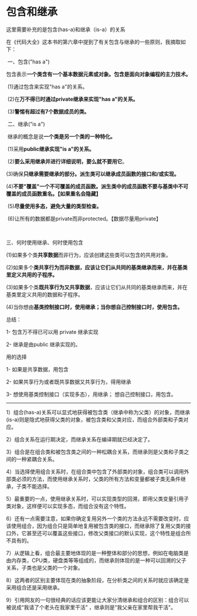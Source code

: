 # 包含和继承

这里需要补充的是包含(has-a)和继承（is-a）的关系

在《代码大全》这本书的第六章中提到了有关包含与继承的一些原则，我摘取如下：

​    一、包含("has a")

​    包含表示**一个类含有一个基本数据元素或对象。包含是面向对象编程的主力技术。**

​    (1)通过包含来实现"has a"的关系。

​    (2)在**万不得已时通过private继承来实现"has a"的关系。**

​    (3)**警惕有超过有7个数据成员的类。**

​    二、继承("is a")

​    继承的概念是说**一个类是另一个类的一种特化。**

​    (1)采用**public继承实现"is a"的关系。**

​    (2)**要么采用继承并进行详细说明，要么就不要用它**。

​    (3)确保**只继承需要继承的部分。派生类可以继承成员函数的接口和/或实现。**

​    (4)**不要"覆盖"一个不可覆盖的成员函数。**派生类中的成员函数不要与基类中不可覆盖的成员函数重名。**【如果重名会隐藏】**

​    (5)**尽量使用多态，避免大量的类型检查。**

​    (6)让所有的数据都是private而非protected。【数据尽量用private】

​    

三、何时使用继承、何时使用包含

​    (1)如果多个类**共享数据**而非行为，应该创建这些类可以包含的共用对象。

​    (2)如果多个**类共享行为而非数据，应该让它们从共同的基类继承而来，并在基类里定义共用的子程序。**

​    (3)如果多个类**既共享行为又共享数据**，应该让它们从共同的基类继承而来，并在基类里定义共用的数据和子程序。

​    (4)当你想由**基类控制接口时，使用继承；当你想自己控制接口时，使用包含。**



总结：

1- 包含万不得已可以用 private 继承实现

2- 继承是由public 继承实现的。



用的选择

1- 如果是共享数据，用包含

2- 如果共享行为或者既共享数据又共享行为，得用继承

3- 想使用基类控制接口（实现多态），用继承； 想自己控制接口，用包含。



------

1）组合(has-a)关系可以显式地获得被包含类（继承中称为父类）的对象，而继承(is-a)则是隐式地获得父类的对象，被包含类和父类对应，而组合外部类和子类对应。

2）组合关系在运行期决定，而继承关系在编译期就已经决定了。

3）组合是在组合类和被包含类之间的一种松耦合关系，而继承则是父类和子类之间的一种紧耦合关系。

4）当选择使用组合关系时，在组合类中包含了外部类的对象，组合类可以调用外部类必须的方法，而使用继承关系时，父类的所有方法和变量都被子类无条件继承，子类不能选择。

5）最重要的一点，使用继承关系时，可以实现类型的回溯，即用父类变量引用子类对象，这样便可以实现多态，而组合没有这个特性。

6）还有一点需要注意，如果你确定复用另外一个类的方法永远不需要改变时，应该使用组合，因为组合只是简单地复用被包含类的接口，而继承除了复用父类的接口外，它甚至还可以覆盖这些接口，修改父类接口的默认实现，这个特性是组合所不具有的。

7）从逻辑上看，组合最主要地体现的是一种整体和部分的思想，例如在电脑类是由内存类，CPU类，硬盘类等等组成的，而继承则体现的是一种可以回溯的父子关系，子类也是父类的一个对象。

8）这两者的区别主要体现在类的抽象阶段，在分析类之间的关系时就应该确定是采用组合还是采用继承。

9）引用网友的一句很经典的话应该更能让大家分清继承和组合的区别：组合可以被说成“我请了个老头在我家里干活” ，继承则是“我父亲在家里帮我干活"。